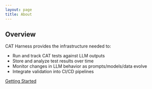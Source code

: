 ```yaml
---
layout: page
title: About
---
```


## Overview

CAT Harness provides the infrastructure needed to:

- Run and track CAT tests against LLM outputs
- Store and analyze test results over time
- Monitor changes in LLM behavior as prompts/models/data evolve
- Integrate validation into CI/CD pipelines

[Getting Started](getting-started.html)

